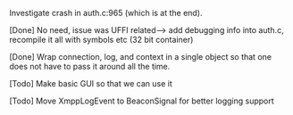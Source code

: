 Investigate crash in auth.c:965 (which is at the end).

[Done] No need, issue was UFFI related--> add debugging info into auth.c, recompile it all with symbols etc (32 bit container)

[Done] Wrap connection, log, and context in a single object so that one does not have to pass it around all the time.

[Todo] Make basic GUI so that we can use it

[Todo] Move XmppLogEvent to BeaconSignal for better logging support
